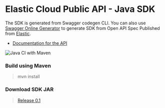 # Elastic Cloud Public API - Java SDK

The SDK is generated from Swagger codegen CLI. You can also use [Swagger Online Generator](https://generator.swagger.io/) to generate SDK from Open API Spec Published from [Elastic](https://api.elastic-cloud.com/api/v1/api-docs/spec.json).   

- [Documentation for the API](https://www.elastic.co/guide/en/cloud/current/ec-restful-api.html)
 
![Java CI with Maven](https://github.com/aravindputrevu/cloud-sdk-java/workflows/Java%20CI%20with%20Maven/badge.svg)

### Build using Maven

> mvn install

### Download SDK JAR

> [Release 0.1](https://github.com/aravindputrevu/cloud-sdk-java/releases/download/v0.1/cloud-sdk-java.zip)

